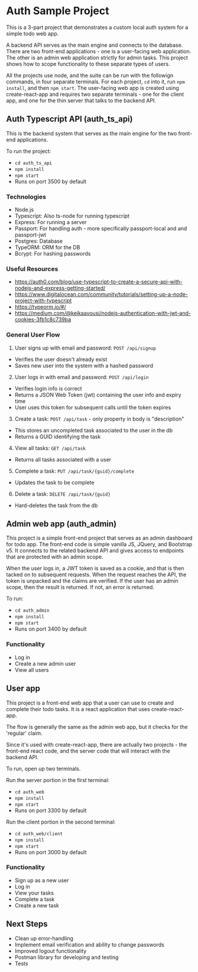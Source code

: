 # Auth Sample Project

This is a 3-part project that demonstrates a custom local auth system for a simple todo web app.

A backend API serves as the main engine and connects to the database. There are two front-end applications - one is a user-facing web application. The other is an admin web application strictly for admin tasks. This project shows how to scope functionality to these separate types of users.

All the projects use node, and the suite can be run with the followign commands, in four separate terminals. For each project, `cd` into it, run `npm install`, and then `npm start`. The user-facing web app is created using create-react-app and requires two separate terminals - one for the client app, and one for the thin server that talks to the backend API.


## Auth Typescript API (auth_ts_api)

This is the backend system that serves as the main engine for the two front-end applications. 

To run the project:
- `cd auth_ts_api`
- `npm install`
- `npm start`
- Runs on port 3500 by default

### Technologies
- Node.js
- Typescript: Also ts-node for running typescript
- Express: For running a server
- Passport: For handling auth - more specifically passport-local and and passport-jwt
- Postgres: Database
- TypeORM: ORM for the DB
- Bcrypt: For hashing passwords

### Useful Resources
- https://auth0.com/blog/use-typescript-to-create-a-secure-api-with-nodejs-and-express-getting-started/
- https://www.digitalocean.com/community/tutorials/setting-up-a-node-project-with-typescript
- https://typeorm.io/#/
- https://medium.com/@keikaavousi/nodejs-authentication-with-jwt-and-cookies-3fb1c8c739ba

### General User Flow
1. User signs up with email and password: `POST /api/signup`
- Verifies the user doesn't already exist
- Saves new user into the system with a hashed password

2. User logs in with email and password: `POST /api/login`
- Verifies login info is correct
- Returns a JSON Web Token (jwt) containing the user info and expiry time
- User uses this token for subsequent calls until the token expires

3. Create a task: `POST /api/task` - only property in body is "description"
- This stores an uncompleted task associated to the user in the db
- Returns a GUID identifying the task

4. View all tasks: `GET /api/task`
- Returns all tasks associated with a user

5. Complete a task: `PUT /api/task/{guid}/complete`
- Updates the task to be complete

6. Delete a task: `DELETE /api/task/{guid}`
- Hard-deletes the task from the db


## Admin web app (auth_admin)

This project is a simple front-end project that serves as an admin dashboard for todo app. The front-end code is simple vanilla JS, JQuery, and Bootstrap v5. It connects to the related backend API and gives access to endpoints that are protected with an admin scope. 

When the user logs in, a JWT token is saved as a cookie, and that is then tacked on to subsequent requests. When the request reaches the API, the token is unpacked and the claims are verified. If the user has an admin scope, then the result is returned. If not, an error is returned.

To run:
- `cd auth_admin`
- `npm install`
- `npm start`
- Runs on port 3400 by default

### Functionality
- Log in
- Create a new admin user
- View all users


## User app

This project is a front-end web app that a user can use to create and complete their todo tasks. It is a react application that uses create-react-app.

The flow is generally the same as the admin web app, but it checks for the 'regular' claim.

Since it's used with create-react-app, there are actually two projects - the front-end react code, and the server code that will interact with the backend API.

To run, open up two terminals.

Run the server portion in the first terminal:
- `cd auth_web`
- `npm install`
- `npm start`
- Runs on port 3300 by default

Run the client portion in the second terminal:
- `cd auth_web/client`
- `npm install`
- `npm start`
- Runs on port 3000 by default

### Functionality
- Sign up as a new user
- Log in
- View your tasks
- Complete a task
- Create a new task


## Next Steps
- Clean up error-handling
- Implement email verification and ability to change passwords
- Improved logout functionality
- Postman library for developing and testing
- Tests
